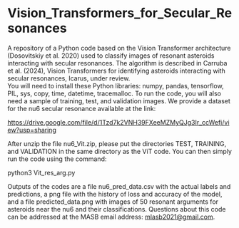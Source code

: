 # Vision_Transformers_for_Secular_Resonances
A repository of a Python code based on the Vision Transformer architecture (Dosovitskiy et al. 2020) used to classify images of resonant asteroids interacting with secular resonances.  The algorithm is described in Carruba et al. (2024), Vision Transformers for identifying asteroids interacting with secular resonances, Icarus, under review.  
You will need to install these Python libraries: numpy, pandas, tensorflow, PIL, sys, copy, time, datetime, tracemalloc.
To run the code, you will also need a sample of training, test, and validation images.  We provide a dataset for the nu6 secular resonance available at the link:

https://drive.google.com/file/d/1Tzd7k2VNH39FXeeMZMyQJg3Ir_ccWefj/view?usp=sharing

After unzip the file nu6_Vit.zip, please put the directories TEST, TRAINING, and VALIDATION in the same directory as the ViT code. You can then simply run the code using the command: 

python3 Vit_res_arg.py 

Outputs of the codes are a file nu6_pred_data.csv with the actual labels and predictions, a png file with the history of loss and accuracy of the model, and a file predicted_data.png with images of 50 resonant arguments for asteroids near the nu6 and their classifications. 
Questions about this code can be addressed at the MASB email address: mlasb2021@gmail.com.
